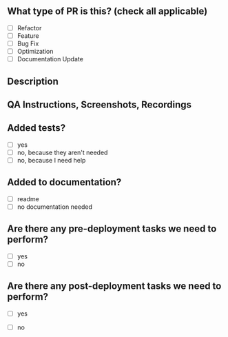 <!--
     Before submitting a Pull Request, please ensure you've done the following:
     - 👷‍♀️ Create small PRs. In most cases this will be possible.
     - ✅ Provide tests for your changes.
     - 📝 Use descriptive commit messages.
     - 📗 Update any related documentation and include any relevant screenshots.
-->

## What type of PR is this? (check all applicable)

-   [ ] Refactor
-   [ ] Feature
-   [ ] Bug Fix
-   [ ] Optimization
-   [ ] Documentation Update

## Description


## QA Instructions, Screenshots, Recordings


## Added tests?

-   [ ] yes
-   [ ] no, because they aren't needed
-   [ ] no, because I need help

## Added to documentation?

-   [ ] readme
-   [ ] no documentation needed

## Are there any pre-deployment tasks we need to perform?

-   [ ] yes
-   [ ] no

## Are there any post-deployment tasks we need to perform?

-   [ ] yes
-   [ ] no

